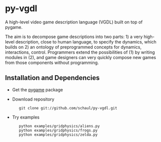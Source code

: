 py-vgdl
=======

A high-level video game description language (VGDL) built on top of pygame.

The aim is to decompose game descriptions into two parts: 1) a very high-level description, close to human language, to specify the dynamics, which builds on 2) an ontology of preprogrammed concepts for dynamics, interactions, control.
Programmers extend the possibilities of (1) by writing modules in (2), and game designers can very quickly compose new games from those components without programming.
 
Installation and Dependencies
-----------------------------

*  Get the [pygame](http://www.pygame.org/download.shtml) package
 
*  Download repository 

          git clone git://github.com/schaul/py-vgdl.git
 
*  Try examples

          python examples/gridphysics/aliens.py
          python examples/gridphysics/frogs.py
          python examples/gridphysics/zelda.py
